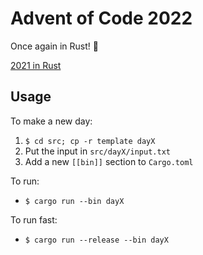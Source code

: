 # Advent of Code 2022
Once again in Rust! 🦀

[2021 in Rust](https://github.com/lgarrison/adventofcode2021)

## Usage
To make a new day:
1) `$ cd src; cp -r template dayX`
1) Put the input in `src/dayX/input.txt`
1) Add a new `[[bin]]` section to `Cargo.toml`

To run:
- `$ cargo run --bin dayX`

To run fast:
- `$ cargo run --release --bin dayX`
